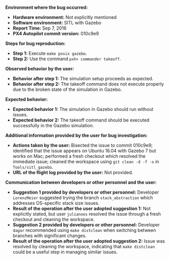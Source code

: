 **Environment where the bug occurred:**

- **Hardware environment:** Not explicitly mentioned
- **Software environment:** SITL with Gazebo
- **Report Time:** Sep 7, 2016
- **PX4 Autopilot commit version:** 010c9e9

**Steps for bug reproduction:**

- **Step 1:** Execute `make posix gazebo`.
- **Step 2:** Use the command `pxh> commander takeoff`.

**Observed behavior by the user:**

- **Behavior after step 1:** The simulation setup proceeds as expected.
- **Behavior after step 2:** The takeoff command does not execute properly due to the broken state of the simulation in Gazebo.

**Expected behavior:**

- **Expected behavior 1:** The simulation in Gazebo should run without issues.
- **Expected behavior 2:** The takeoff command should be executed successfully in the Gazebo simulation.

**Additional information provided by the user for bug investigation:**

- **Actions taken by the user:** Bisected the issue to commit 010c9e9; identified that the issue appears on Ubuntu 16.04 with Gazebo 7 but works on Mac; performed a fresh checkout which resolved the immediate issue; cleaned the workspace using `git clean -d -f -x` in `Tools/sitl_gazebo`.
- **URL of the flight log provided by the user:** Not provided.

**Communication between developers or other personnel and the user:**

- **Suggestion 1 provided by developers or other personnel:** Developer `LorenzMeier` suggested trying the branch `stack_abstraction` which addresses OS-specific stack size issues.
- **Result of the operation after the user adopted suggestion 1:** Not explicitly stated, but user `julianoes` resolved the issue through a fresh checkout and cleaning the workspace.
- **Suggestion 2 provided by developers or other personnel:** Developer `dagar` recommended using `make distclean` when switching between branches with significant changes.
- **Result of the operation after the user adopted suggestion 2:** Issue was resolved by cleaning the workspace, indicating that `make distclean` could be a useful step in managing similar issues.

